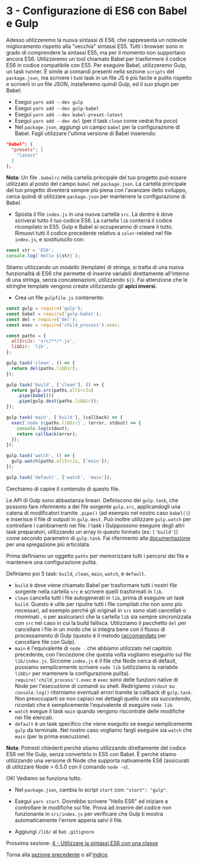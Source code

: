 # 3 - Configurazione di ES6 con Babel e Gulp

Adesso utilizzeremo la nuova sintassi di ES6, che rappresenta un notevole miglioramento rispetto alla "vecchia" sintassi ES5. Tutti i browser sono in grado di comprendere la sintassi ES5, ma per il momento non supportano ancora ES6. Utilizzeremo un tool chiamato Babel per trasformere il codice ES6 in codice compatibile con ES5. Per eseguire Babel, utilizzeremo Gulp, un task runner. È simile ai comandi presenti nella sezione `scripts` del `package.json`, ma scrivere i tuoi task in un file JS è più facile e pulito rispetto e scriverli in un file JSON, installeremo quindi Gulp, ed il suo plugin per Babel:

- Esegui `yarn add --dev gulp`
- Esegui `yarn add --dev gulp-babel`
- Esegui `yarn add --dev babel-preset-latest`
- Esegui `yarn add --dev del` (per il task `clean` come vedrai fra poco)
- Nel `package.json`, aggiungi un campo `babel` per la configurazione di Babel. Fagli utilizzare l'ultima versione di Babel inserendo:

```json
"babel": {
  "presets": [
    "latest"
  ]
},
```

**Nota**: Un file `.babelrc` nella cartella principale del tuo progetto può essere utilizzato al posto del campo `babel` nel `package.json`. La cartella principale del tuo progetto diventerà sempre più piena con l'avanzare dello sviluppo, cerca quindi di utilizzare `package.json` per mantenere la configurazione di Babel.

- Sposta il file `index.js` in una nuova cartella `src`. Là dentro è dove scriverai tutto il tuo codice ES6. La cartella `lib` conterrà il codice ricompilato in ES5. Gulp e Babel si occuperanno di creare il tutto. Rimuovi tutti il codice precedente relativo a `color`-related nel file `index.js`, e sostituiscilo con:

```javascript
const str = 'ES6';
console.log(`Hello ${str}`);
```

Stiamo utilizzando un *modello* (template) di stringa, si tratta di una nuova funzionalità di ES6 che permette di inserire variabili direttamente all'interno di una stringa, senza concatenazioni,  utilizzando `${}`. Fai attenzione che le stringhe template vengono create utilizzando gli **apici inversi**.

- Crea un file `gulpfile.js` contenente:

```javascript
const gulp = require('gulp');
const babel = require('gulp-babel');
const del = require('del');
const exec = require('child_process').exec;

const paths = {
  allSrcJs: 'src/**/*.js',
  libDir: 'lib',
};

gulp.task('clean', () => {
  return del(paths.libDir);
});

gulp.task('build', ['clean'], () => {
  return gulp.src(paths.allSrcJs)
    .pipe(babel())
    .pipe(gulp.dest(paths.libDir));
});

gulp.task('main', ['build'], (callback) => {
  exec(`node ${paths.libDir}`, (error, stdout) => {
    console.log(stdout);
    return callback(error);
  });
});

gulp.task('watch', () => {
  gulp.watch(paths.allSrcJs, ['main']);
});

gulp.task('default', ['watch', 'main']);

```

Cerchiamo di capire il contenuto di questo file.

Le API di Gulp sono abbastanza lineari. Definiscono dei `gulp.task`, che possono fare riferimento a dei file sorgente `gulp.src`, applicandogli una catena di modificatori tramite `.pipe()` (ad esempio nel nostro caso `babel()`) e inserisce il file di outputi in `gulp.dest`. Può inoltre utilizzare `gulp.watch` per controllare i cambiamenti nei file. I task i Gulppossono eseguire degli altri task preparatori, utilizzando un array in questo formato (es: `['build']`) come secondo parametro di `gulp.task`. Fai riferimento alla [documentazione](https://github.com/gulpjs/gulp) per una spiegazione più articolata.

Prima definiamo un oggetto `paths` per memorizzare tutti i percorsi dei file e mantenere una configurazione pulita.

Definiamo poi 5 task: `build`, `clean`, `main`, `watch`, e `default`.

- `build` è dove viene chiamato Babel per trasformare tutti i nostri file sorgente nella cartella `src` e scrivere quelli trasformati in `lib`.
- `clean` cancella tutti i file autogenerati in `lib`, prima di eseguire un task `build`. Questo è utile per ripulire tutti i file compilati che non sono più necessari, ad esempio perchè gli originali in `src` sono stati cancellati o rinominati , o per assicurarci che la cartella `lib` sia sempre sincronizzata con `src` nel caso in cui la build fallisca. Utilizziamo il pacchetto `del` per cancellare i file in un modo che si integra bene con il flusso di processamento di Gulp (questo è il metodo [raccomandato](https://github.com/gulpjs/gulp/blob/master/docs/recipes/delete-files-folder.md) per cancellare file con Gulp).
- `main` è l'equivalente di `node .` che abbiamo utilizzato nel capitolo precedente, con l'eccezione che questa volta vogliamo eseguirlo sul file `lib/index.js`. Siccome `index.js` è il file che Node cerca di default, possiamo semplicemente scrivere `node lib` (utilizziamo la variabile `libDir` per mantenere la configurazione pulita). `require('child_process').exec` e `exec` sono delle funzioni native di Node per l'esecuzione di comandi su shell. Redirigiamo `stdout` su `console.log()` ritorniamo eventuali errori tramite la callback di `gulp.task`. Non preoccuparti se non capisci nei dettagli quello che sta succedendo, ricordati che è semplicemente l'equivalente di eseguire `node lib`.
- `watch` esegue il task `main` quando vengono riscontrate delle modifiche nei file elencati.
- `default` è un task specifico che viene eseguito se esegui semplicemente `gulp` da terminale. Nel nostro caso vogliamo fargli eseguire sia `watch` che `main` (per la prima esecuzione).

**Nota**: Potresti chiederti perchè stiamo utilizzando direttamente del codice ES6 nel file Gulp, senza convertirlo in ES5 con Babel. È perchè stiamo utilizzando una versione di Node che supporta nativamente ES6 (assicurati di utilizzare Node > 6.5.0 con il comando `node -v`).

OK! Vediamo se funziona tutto.

- Nel `package.json`, cambia lo script `start` con: `"start": "gulp"`.
- Esegui `yarn start`. Dovrebbe scrivere "Hello ES6" ed iniziare a controllare le modifiche sui file. Prova ad inserire del codice non funzionante in `src/index.js` per verificare che Gulp ti mostra automaticamente l'errore appena salvi il file.

- Aggiungi `/lib/` al tuo `.gitignore`

Prossima sezione: [4 - Utilizzare la sintassi ES6 con una classe](/tutorial/4-es6-syntax-class)

Torna alla [sezione precedente](/tutorial/2-packages) o all'[indice](https://github.com/fbertone/js-stack-from-scratch).

